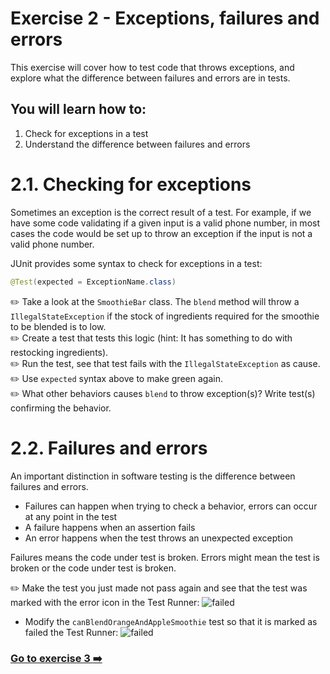 # Exercise 2 - Exceptions, failures and errors

This exercise will cover how to test code that throws exceptions, and explore what the difference between failures and errors are in tests.

## You will learn how to:

1. Check for exceptions in a test
2. Understand the difference between failures and errors

# 2.1. Checking for exceptions

Sometimes an exception is the correct result of a test. For example, if we have some code validating if a given input is a valid phone number, in most cases the code would be set up to throw an exception if the input is not a valid phone number.

JUnit provides some syntax to check for exceptions in a test:

```Java
@Test(expected = ExceptionName.class)
```

:pencil2: Take a look at the `SmoothieBar` class. The `blend` method will throw a `IllegalStateException` if the stock of ingredients required for the smoothie to be blended is to low.  
:pencil2: Create a test that tests this logic (hint: It has something to do with restocking ingredients).  
:pencil2: Run the test, see that test fails with the `IllegalStateException` as cause.  
:pencil2: Use `expected` syntax above to make green again.  
:pencil2: What other behaviors causes `blend` to throw exception(s)? Write test(s) confirming the behavior.

# 2.2. Failures and errors

An important distinction in software testing is the difference between failures and errors.

- Failures can happen when trying to check a behavior, errors can occur at any point in the test
- A failure happens when an assertion fails
- An error happens when the test throws an unexpected exception

Failures means the code under test is broken. Errors might mean the test is broken or the code under test is broken.

:pencil2: Make the test you just made not pass again and see that the test was marked with the error icon in the Test Runner: ![failed](https://www.jetbrains.com/help/img/idea/2016.3/testError.png)  
- Modify the `canBlendOrangeAndAppleSmoothie` test so that it is marked as failed the Test Runner: ![failed](https://www.jetbrains.com/help/img/idea/2016.3/testFailed.png)  

### [Go to exercise 3 :arrow_right:](../exercise-3/README.md)
